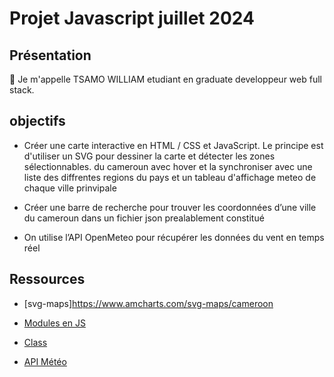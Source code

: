 #  Projet Javascript juillet 2024

## Présentation

👋 Je m'appelle TSAMO WILLIAM etudiant en graduate developpeur web full stack.

## objectifs

- Créer une carte interactive en HTML / CSS et JavaScript. Le principe est d'utiliser un SVG pour dessiner la carte et détecter les zones sélectionnables. du cameroun  avec hover et la synchroniser avec une liste des diffrentes regions du pays et un tableau d'affichage meteo de chaque ville prinvipale

- Créer une barre de recherche pour trouver les coordonnées d’une ville du cameroun dans un fichier json prealablement constitué

 - On utilise l’API OpenMeteo pour récupérer les données du vent en temps réel   

## Ressources

- [svg-maps]https://www.amcharts.com/svg-maps/cameroon

- [Modules en JS](https://developer.mozilla.org/fr/docs/Web/JavaScript/Guide/Modules)
- [Class](https://developer.mozilla.org/fr/docs/Web/JavaScript/Reference/Statements/class)
- [API Météo](https://open-meteo.com/)
